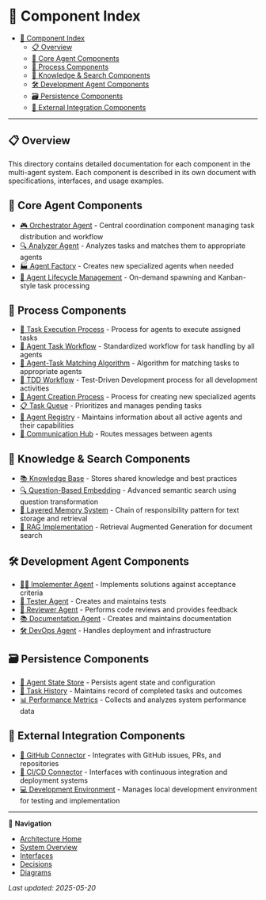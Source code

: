 # 🧩 Component Index

<!-- 📑 TABLE OF CONTENTS -->
- [🧩 Component Index](#-component-index)
  - [📋 Overview](#-overview)
  - [🤖 Core Agent Components](#-core-agent-components)
  - [🔄 Process Components](#-process-components)
  - [🧠 Knowledge & Search Components](#-knowledge--search-components)
  - [🛠️ Development Agent Components](#️-development-agent-components)
  - [🗃️ Persistence Components](#️-persistence-components)
  - [🔌 External Integration Components](#-external-integration-components)

---

## 📋 Overview

This directory contains detailed documentation for each component in the multi-agent system. Each component is described in its own document with specifications, interfaces, and usage examples.

## 🤖 Core Agent Components

- [🎮 Orchestrator Agent](./orchestrator.md) - Central coordination component managing task distribution and workflow
- [🔍 Analyzer Agent](./analyzer.md) - Analyzes tasks and matches them to appropriate agents
- [🏭 Agent Factory](./agent-factory.md) - Creates new specialized agents when needed
- [🔄 Agent Lifecycle Management](./agent-lifecycle.md) - On-demand spawning and Kanban-style task processing

## 🔄 Process Components

- [🔄 Task Execution Process](./task-execution-process.md) - Process for agents to execute assigned tasks
- [🔄 Agent Task Workflow](./agent-task-workflow.md) - Standardized workflow for task handling by all agents
- [🧩 Agent-Task Matching Algorithm](./agent-task-matching.md) - Algorithm for matching tasks to appropriate agents
- [🧪 TDD Workflow](./tdd-workflow.md) - Test-Driven Development process for all development activities
- [🔧 Agent Creation Process](./agent-creation-process.md) - Process for creating new specialized agents
- [📋 Task Queue](./task-queue.md) - Prioritizes and manages pending tasks
- [📒 Agent Registry](./agent-registry.md) - Maintains information about all active agents and their capabilities
- [🔄 Communication Hub](./communication-hub.md) - Routes messages between agents

## 🧠 Knowledge & Search Components

- [📚 Knowledge Base](./knowledge-base.md) - Stores shared knowledge and best practices
- [🔍 Question-Based Embedding](./question-based-embedding.md) - Advanced semantic search using question transformation
- [🧠 Layered Memory System](./layered-memory-system.md) - Chain of responsibility pattern for text storage and retrieval
- [🔎 RAG Implementation](../interfaces/mcp/chroma-mcp-server.md) - Retrieval Augmented Generation for document search

## 🛠️ Development Agent Components

- [👨‍💻 Implementer Agent](./implementer-agent.md) - Implements solutions against acceptance criteria
- [🧪 Tester Agent](./tester-agent.md) - Creates and maintains tests
- [👀 Reviewer Agent](./reviewer-agent.md) - Performs code reviews and provides feedback
- [📚 Documentation Agent](./documentation-agent.md) - Creates and maintains documentation
- [🛠️ DevOps Agent](./devops-agent.md) - Handles deployment and infrastructure

## 🗃️ Persistence Components

- [💾 Agent State Store](./agent-state-store.md) - Persists agent state and configuration
- [📜 Task History](./task-history.md) - Maintains record of completed tasks and outcomes
- [📊 Performance Metrics](./performance-metrics.md) - Collects and analyzes system performance data

## 🔌 External Integration Components

- [🔗 GitHub Connector](./github-connector.md) - Integrates with GitHub issues, PRs, and repositories
- [🚀 CI/CD Connector](./cicd-connector.md) - Interfaces with continuous integration and deployment systems
- [💻 Development Environment](./development-environment.md) - Manages local development environment for testing and implementation

---

🧭 **Navigation**
- [Architecture Home](../README.md)
- [System Overview](../system-overview.md)
- [Interfaces](../interfaces/README.md)
- [Decisions](../decisions/README.md)
- [Diagrams](../diagrams/README.md)

*Last updated: 2025-05-20*